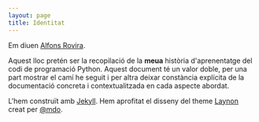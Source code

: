 ```yaml
---
layout: page
title: Identitat
---
```


Em diuen <a href="https://inclusa.github.io/about" target="_blank"><name>Alfons Rovira</name></a>.

Aquest lloc pretén ser la recopilació de la **meua** història d'aprenentatge del codi de programació Python. Aquest document té un valor doble, per una part mostrar el camí he seguit i per altra deixar constància explícita de la documentació concreta i contextualitzada en cada aspecte abordat.

L'hem construït amb <a href="http://jekyllrb.com" target="_blank">Jekyll</a>. Hem aprofitat el disseny del theme <a href="https://jekyllthemes.io/theme/15489219/lanyon">Laynon</a> creat per <a href="https://twitter.com/mdo" target="_blank">@mdo</a>.



